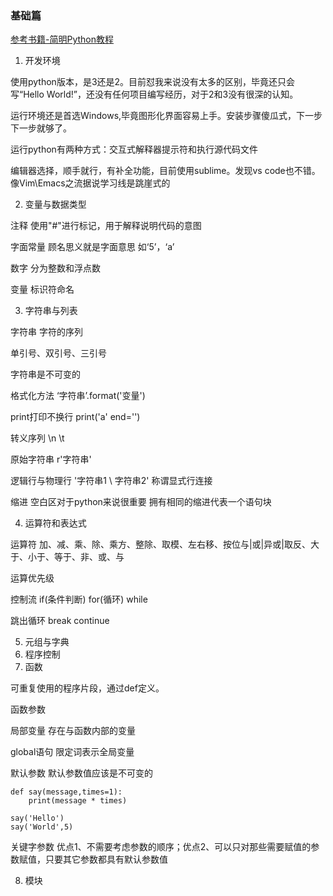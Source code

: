 ### 基础篇

[参考书籍-简明Python教程](https://legacy.gitbook.com/book/lenkimo/byte-of-python-chinese-edition/details)

1. 开发环境

使用python版本，是3还是2。目前怼我来说没有太多的区别，毕竟还只会写“Hello World!”，还没有任何项目编写经历，对于2和3没有很深的认知。

运行环境还是首选Windows,毕竟图形化界面容易上手。安装步骤傻瓜式，下一步下一步就够了。

运行python有两种方式：交互式解释器提示符和执行源代码文件

编辑器选择，顺手就行，有补全功能，目前使用sublime。发现vs code也不错。像Vim\Emacs之流据说学习线是跳崖式的

2. 变量与数据类型

注释 使用"#"进行标记，用于解释说明代码的意图

字面常量 顾名思义就是字面意思 如‘5’，‘a’

数字 分为整数和浮点数

变量 标识符命名

3. 字符串与列表

字符串 字符的序列

单引号、双引号、三引号

字符串是不可变的

格式化方法 ‘字符串’.format('变量')

print打印不换行 print('a' end='')

转义序列 \n \t

原始字符串 r'字符串'

逻辑行与物理行 '字符串1 \ 字符串2' 称谓显式行连接

缩进 空白区对于python来说很重要 拥有相同的缩进代表一个语句块

4. 运算符和表达式

运算符 加、减、乘、除、乘方、整除、取模、左右移、按位与|或|异或|取反、大于、小于、等于、非、或、与

运算优先级

控制流  if(条件判断) for(循环) while

跳出循环 break continue

5. 元组与字典
6. 程序控制
7. 函数

可重复使用的程序片段，通过def定义。

函数参数

局部变量 存在与函数内部的变量

global语句 限定词表示全局变量

默认参数 默认参数值应该是不可变的 

   
    def say(message,times=1):
        print(message * times)
    
    say('Hello')
    say('World',5)
    
关键字参数 优点1、不需要考虑参数的顺序；优点2、可以只对那些需要赋值的参数赋值，只要其它参数都具有默认参数值



8. 模块